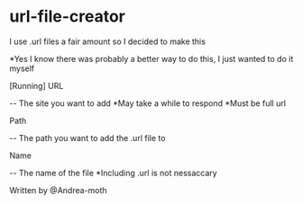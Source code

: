 # url-file-creator

I use .url files a fair amount so I decided to make this 

*Yes I know there was probably a better way to do this, I just wanted to do it myself


[Running]
URL 

-- The site you want to add
*May take a while to respond 
*Must be full url 


Path

-- The path you want to add the .url file to 


Name

-- The name of the file 
*Including .url is not nessaccary


Written by @Andrea-moth
